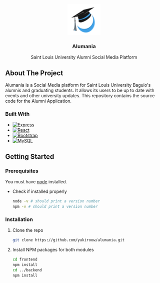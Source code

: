 <a id="readme-top"></a>

<!-- PROJECT LOGO -->
<br />
<div align="center">
  <a href="https://github.com/github_username/repo_name">
    <img src="images/Alumania_logo.png" alt="Logo" width="106" height="98">
  </a>

<h3 align="center">Alumania</h3>

  <p align="center">
    Saint Louis University Alumni Social Media Platform
  </p>
</div>



<!-- ABOUT THE PROJECT -->
## About The Project

Alumania is a Social Media platform for Saint Louis University Baguio's alumnis and graduating students. It allows its users to be up to date with events and other university updates. This repository contains the source code for the Alumni Application.




### Built With

* [![Express][Express.js]][Express-url]
* [![React][React.js]][React-url]
* [![Bootstrap][Bootstrap.com]][Bootstrap-url]
* [![MySQL][MYSQL-logo]][MYSQL-url]




<!-- GETTING STARTED -->
## Getting Started

### Prerequisites

You must have [node](https://nodejs.org/dist/v22.11.0/node-v22.11.0-x64.msi) installed.
* Check if installed properly
  ```sh
  node -v # should print a version number
  npm -v # should print a version number
  ```

### Installation

1. Clone the repo
   ```sh
   git clone https://github.com/yukiroow/alumania.git
   ```
2. Install NPM packages for both modules
   ```sh
   cd frontend
   npm install
   cd ../backend
   npm install
   ```


<!-- MARKDOWN LINKS & IMAGES -->
[Express.js]: https://img.shields.io/badge/express-000000?style=for-the-badge&logo=express&logoColor=white
[Express-url]: https://expressjs.com/
[React.js]: https://img.shields.io/badge/React-20232A?style=for-the-badge&logo=react&logoColor=61DAFB
[React-url]: https://reactjs.org/
[Bootstrap.com]: https://img.shields.io/badge/Bootstrap-563D7C?style=for-the-badge&logo=bootstrap&logoColor=white
[Bootstrap-url]: https://getbootstrap.com
[MYSQL-logo]: https://img.shields.io/badge/MySQL-4479A1?style=for-the-badge&logo=mysql&logoColor=white
[MYSQL-url]: https://www.mysql.com/
